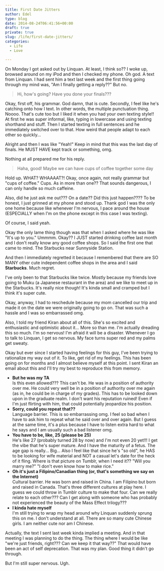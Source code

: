 ```yaml
---
title: First Date Jitters
author: Edel
type: blog
date: 2014-08-24T06:41:56+00:00
draft: true
private: true
slug: /life/first-date-jitters/
categories:
  - Life
  - Love

---
```

On Monday I got asked out by Linquan. At least, I think so?? I woke up, browsed around on my iPod and then I checked my phone. Oh god. A text from Linquan. I had sent him a text last week and the first thing going through my mind was, "Am I finally getting a reply??" But no.

> Hi, how's going? Have you done your finals???

Okay, first off, his grammar. God damn, that is cute. Secondly, I feel like he's catching onto how I text. In other words, the multiple punctuation thing. Noooo. That's cute too but I liked it when you had your own texting style!! At first he was super informal, like, typing in lowercase and using texting shorthand and stuff. Then I started texting in full sentences and he immediately switched over to that. How weird that people adapt to each other so quickly...

Alright and then I was like "Yeah!" Keep in mind that this was the last day of finals. He MUST HAVE kept track or something, omg.

Nothing at all prepared me for his reply.

> Haha, good! Maybe we can have cups of coffee together some day

Hold up. WHAT? WHAAAAT?! Okay, once again, not really grammar but "cups of coffee." Cups. As in more than one?? That sounds dangerous, I can only handle so much caffeine.

Also, did he just ask me out??? On a date?? Did this just happen???? To be honest, I just grinned at my phone and stood up. Thank god I was the only one home because like whenever I'm nervous, I pace around the house (ESPECIALLY when I'm on the phone except in this case I was texting).

Of course, I said yeah.

Okay the only lame thing though was that when I asked where he was like "It's up to you." Ummmm. Okay?? I JUST started drinking coffee last month and I don't really know any good coffee shops. So I said the first one that came to mind. The Starbucks near Sunnyside Station.

And then I immediately regretted it because I remembered that there are SO MANY other cute independent coffee shops in the area and I said **Starbucks**. Much regret.

I've only been to that Starbucks like twice. Mostly because my friends love going to Muku (a Japanese restaurant in the area) and we like to meet up in the Starbucks. It's really nice though! It's kinda small and cramped but I think it's super cute.

Okay, anyway, I had to reschedule because my mom cancelled our trip and made it on the date we were originally going to go on. That was such a hassle and I was so embarrassed omg.

Also, I told my friend Kiran about all of this. She's so excited and enthusiastic and optimistic about it... More so than me. I'm actually dreading this so much. I'm so nervous! I'm afraid it will be a disaster. Whenever I go to talk to Linquan, I get so nervous. My face turns super red and my palms get sweaty.

Okay but ever since I started having feelings for this guy, I've been trying to rationalize my way out of it. To like, get rid of my feelings. This has been going on for months and I almost believe myself at this point. I sent Kiran an email about this and I'll try my best to reproduce this from memory.

  * **But he was my TA**  
    Is this even allowed??? This can't be. He was in a position of authority over me. He could very well be in a position of authority over me again (as in, he could be in charge of my grades). This has to be looked down upon in the graduate realm. I don't want his reputation ruined! Even if I'm just flirting with him, that could potentially jeopardize his position.
  * **Sorry, could you repeat that??**  
    Language barrier. This is so embarrassing omg. I feel so bad when I have to ask him to repeat what he said over and over again. But I guess at the same time, it's a plus because I have to listen extra hard to what he says and I am usually such a bad listener omg.
  * **You have to be, like, 25 (please be 25)**  
    He's like 27 (probably turned 28 by now) and I'm not even 20 yet!!! I get the vibe that he's super mature. And I have the maturity of a fetus. The age gap is really... Big... Also I feel like that since he's "so old", he HAS to be looking for wife material and NOT a casual let's date for the heck of it fling. Where is that picture on Tumblr, when I need it?? "Will you marry me?" "I don't even know how to make rice."
  * **Oh it's just a Filipino/Canadian thing (or, that's something we say on the Internet)**  
    Cultural barrier. He was born and raised in China. I am Filipino but born and raised in Canada. That's three different cultures at play here. I guess we could throw in Tumblr culture to make that four. Can we really relate to each other??? Can I get along with someone who has probably not experienced the beauty of the Mass Effect trilogy???
  * **I kinda hate myself**  
    I'm still trying to wrap my head around why Linquan suddenly sprung this on me. I don't understand at all. There are so many cute Chinese girls. I am neither cute nor am I Chinese.

Actually, the text I sent last week kinda implied a meeting. And in that meeting I was planning to do the thing. The thing where I would be like "we're just friends, right??? Can we keep it that way??" That would have been an act of self deprecation. That was my plan. Good thing it didn't go through.

But I'm still super nervous. Ugh.


